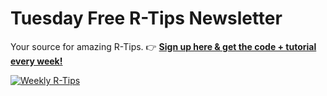 
# Tuesday Free R-Tips Newsletter

Your source for amazing R-Tips. 👉 [__Sign up here & get the code + tutorial every week!__](https://mailchi.mp/business-science/r-tips-newsletter)

[![Weekly R-Tips](img/tues_r_tips.jpg)](https://mailchi.mp/business-science/r-tips-newsletter)

